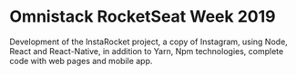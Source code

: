 # Omnistack RocketSeat Week 2019
Development of the InstaRocket project, a copy of Instagram, using Node, React and React-Native, in addition to Yarn, Npm technologies, complete code with web pages and mobile app.
